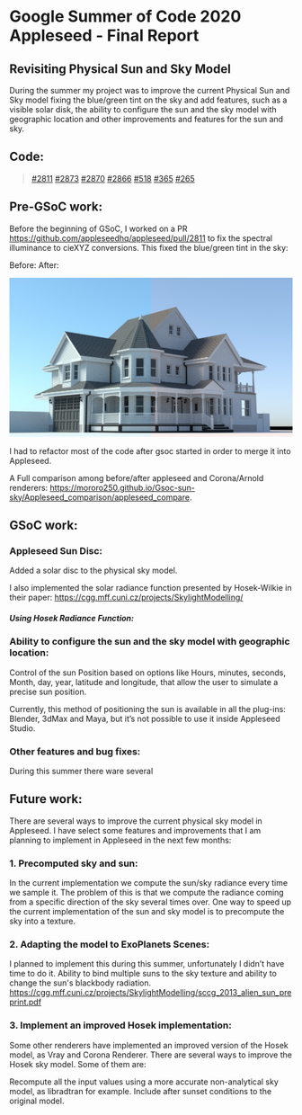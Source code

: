 # Google Summer of Code 2020 Appleseed - Final Report
 
## Revisiting Physical Sun and Sky Model

During the summer my project was to improve the current Physical Sun and Sky model fixing the blue/green tint on the sky and add features, such as a visible solar disk, the ability to configure the sun and the sky model with geographic location and other improvements and features for the sun and sky.

## Code:

> [#2811](https://github.com/appleseedhq/appleseed/pull/2811) 
> [#2873](https://github.com/appleseedhq/appleseed/pull/2873)
> [#2870](https://github.com/appleseedhq/appleseed/pull/2870)
> [#2866](https://github.com/appleseedhq/appleseed/pull/2866)
> [#518](https://github.com/appleseedhq/blenderseed/pull/518)
> [#365](https://github.com/appleseedhq/appleseed-max/pull/365)
> [#265](https://github.com/appleseedhq/appleseed-maya/pull/235)

## Pre-GSoC work:

Before the beginning of GSoC, I worked on a PR https://github.com/appleseedhq/appleseed/pull/2811 to fix the spectral illuminance to cieXYZ conversions. This fixed the blue/green tint in the sky:

Before:		After:

![](final_report_assets/compare_sky.png)

I had to refactor most of the code after gsoc started in order to merge it into Appleseed.

A Full comparison among before/after appleseed and Corona/Arnold renderers:
https://mororo250.github.io/Gsoc-sun-sky/Appleseed_comparison/appleseed_compare.

## GSoC work:


### Appleseed Sun Disc:

Added a solar disc to the physical sky model.



I also implemented the solar radiance function presented by Hosek-Wilkie in their paper: https://cgg.mff.cuni.cz/projects/SkylightModelling/

##### Using Hosek Radiance Function:


### Ability to configure the sun and the sky model with geographic location:


Control of the sun Position based on options like Hours, minutes, seconds, Month, day, year, latitude and longitude, that allow the user to simulate a precise sun position.
 
Currently, this method of positioning the sun is available in all the plug-ins: Blender, 3dMax and Maya, but it’s not possible to use it inside Appleseed Studio.





### Other features and bug fixes:

During this summer there ware several 



## Future work:

There are several ways to improve the current physical sky model in Appleseed. I have select some features and improvements that I am planning to implement in Appleseed in the next few months:

### 1. Precomputed sky and sun:

In the current implementation we compute the sun/sky radiance every time we sample it. The problem of this is that we compute the radiance coming from a  specific direction of the sky several times over. One way to speed up the current implementation of the sun and sky model is to precompute the sky into a texture.

### 2. Adapting the model to ExoPlanets Scenes:

I planned to implement this during this summer, unfortunately I didn’t have time to do it. Ability to bind multiple suns to the sky texture and ability to change the sun's blackbody radiation. https://cgg.mff.cuni.cz/projects/SkylightModelling/sccg_2013_alien_sun_preprint.pdf

### 3. Implement an improved Hosek implementation:


Some other renderers have implemented an improved version of the Hosek model, as Vray and Corona Renderer. There are several ways to improve the Hosek sky model. Some of them are:


Recompute all the input values using a more accurate non-analytical sky model, as libradtran for example.
Include after sunset conditions to the original model.

